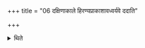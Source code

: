 +++
title = "06 दक्षिणाकाले हिरण्यप्राकाशावध्वर्यवे ददाति"

+++

<details><summary>थिते</summary>

6. At the time of giving sacrificial gifts' (the sacrificer) gives two golden mirrors to the Adhvaryu,2 the golden garland to the Udgātr̥, a golden plate to the Hotụ (and the other things to the other priests) as is said (in the sacred text).3  

[^1]: See XIII.5.1.  

[^2]: Cf. ŚB V.4.5.22.  

[^3]: For this see TS I.8.18.1. Thus a horse to Prastotr̥ and Pratihartr̥, twelve four-yeared cows to Brahman, a sterile cow to the Maitrāvaruṇa, a bull to the Brāhmaṇācchaṁsin, a cloth to Neṣṭr̥ and Potr̥, a one-horsed vehicle loaded with barley to the Acchāvāka and a cart-ox to the Āgnīdhra.  
</details>
